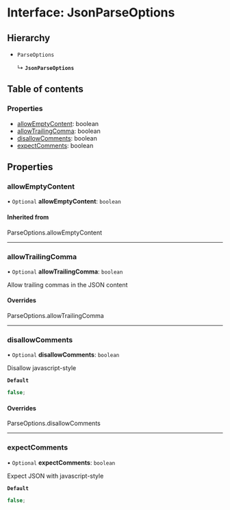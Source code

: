 # Interface: JsonParseOptions

## Hierarchy

- `ParseOptions`

  ↳ **`JsonParseOptions`**

## Table of contents

### Properties

- [allowEmptyContent](../../reference/core-api/devkit/documents/JsonParseOptions#allowemptycontent): boolean
- [allowTrailingComma](../../reference/core-api/devkit/documents/JsonParseOptions#allowtrailingcomma): boolean
- [disallowComments](../../reference/core-api/devkit/documents/JsonParseOptions#disallowcomments): boolean
- [expectComments](../../reference/core-api/devkit/documents/JsonParseOptions#expectcomments): boolean

## Properties

### allowEmptyContent

• `Optional` **allowEmptyContent**: `boolean`

#### Inherited from

ParseOptions.allowEmptyContent

---

### allowTrailingComma

• `Optional` **allowTrailingComma**: `boolean`

Allow trailing commas in the JSON content

#### Overrides

ParseOptions.allowTrailingComma

---

### disallowComments

• `Optional` **disallowComments**: `boolean`

Disallow javascript-style

**`Default`**

```ts
false;
```

#### Overrides

ParseOptions.disallowComments

---

### expectComments

• `Optional` **expectComments**: `boolean`

Expect JSON with javascript-style

**`Default`**

```ts
false;
```
